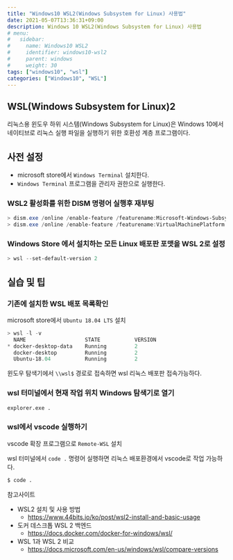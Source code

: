 ```yaml
---
title: "Windows10 WSL2(Windows Subsystem for Linux) 사용법"
date: 2021-05-07T13:36:31+09:00
description: Windows 10 WSL2(Windows Subsystem for Linux) 사용법
# menu:
#   sidebar:
#     name: Windows10 WSL2
#     identifier: windows10-wsl2
#     parent: windows
#     weight: 30
tags: ["windows10", "wsl"]
categories: ["Windows10", "WSL"]
---
```




## WSL(Windows Subsystem for Linux)2

리눅스용 윈도우 하위 시스템(Windows Subsystem for Linux)은 Windows 10에서 네이티브로 리눅스 실행 파일을 실행하기 위한 호환성 계층 프로그램이다.

## 사전 설정

- microsoft store에서 `Windows Terminal` 설치한다.
- `Windows Terminal` 프로그램을 관리자 권한으로 실행한다.

### WSL2 활성화를 위한 DISM 명령어 실행후 재부팅

```powershell
> dism.exe /online /enable-feature /featurename:Microsoft-Windows-Subsystem-Linux /all /norestart
> dism.exe /online /enable-feature /featurename:VirtualMachinePlatform /all /norestart
```

### Windows Store 에서 설치하는 모든 Linux 배포판 포맷을 WSL 2로 설정

```powershell
> wsl --set-default-version 2
```

## 실습 및 팁

### 기존에 설치한 WSL 배포 목록확인

microsoft store에서 `Ubuntu 18.04 LTS` 설치

```powershell
> wsl -l -v
  NAME                   STATE           VERSION
* docker-desktop-data    Running         2
  docker-desktop         Running         2
  Ubuntu-18.04           Running         2
```

윈도우 탐색기에서 `\\wsl$` 경로로 접속하면 wsl 리눅스 배포판 접속가능하다.

### wsl 터미널에서 현재 작업 위치 Windows 탐색기로 열기

```bash
explorer.exe .
```

### wsl에서 vscode  실행하기 

vscode 확장 프로그램으로 `Remote-WSL` 설치

wsl 터미널에서 `code .` 명령어 실행하면 리눅스 배포환경에서 vscode로 작업 가능하다.

```bash
$ code .
```

참고사이트  
- WSL2 설치 및 사용 방법
  - https://www.44bits.io/ko/post/wsl2-install-and-basic-usage
- 도커 데스크톱 WSL 2 백엔드
  - https://docs.docker.com/docker-for-windows/wsl/
- WSL 1과 WSL 2 비교
  - https://docs.microsoft.com/en-us/windows/wsl/compare-versions